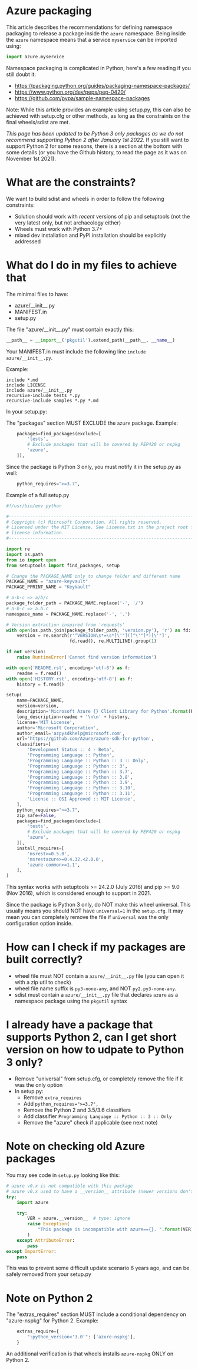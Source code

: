 # Azure packaging

[comment]: # ( cspell:ignore myservice )

This article describes the recommendations for defining namespace packaging to release a package inside the `azure` namespace. Being inside the `azure` namespace means that a service `myservice` can be imported using:
```python
import azure.myservice
```

Namespace packaging is complicated in Python, here's a few reading if you still doubt it:
- https://packaging.python.org/guides/packaging-namespace-packages/
- https://www.python.org/dev/peps/pep-0420/
- https://github.com/pypa/sample-namespace-packages

Note:
While this article provides an example using setup.py, this can also be achieved with setup.cfg or other methods, as long as the constraints on the final wheels/sdist are met.

*This page has been updated to be Python 3 only packages as we do not recommend supporting Python 2 after January 1st 2022.* If you still want to support Python 2 for some reasons, there is a section at the bottom with some details (or you have the Github history, to read the page as it was on November 1st 2021).

# What are the constraints?

We want to build sdist and wheels in order to follow the following constraints:
- Solution should work with *recent* versions of pip and setuptools (not the very latest only, but not archaeology either)
- Wheels must work with Python 3.7+
- mixed dev installation and PyPI installation should be explicitly addressed

# What do I do in my files to achieve that

The minimal files to have:
- azure/\_\_init\_\_.py
- MANIFEST.in
- setup.py

The file "azure/\_\_init\_\_.py" must contain exactly this:
```python
__path__ = __import__('pkgutil').extend_path(__path__, __name__)
```

Your MANIFEST.in must include the following line `include azure/__init__.py`.

Example:
```shell
include *.md
include LICENSE
include azure/__init__.py
recursive-include tests *.py
recursive-include samples *.py *.md
```
In your setup.py:

The "packages" section MUST EXCLUDE the `azure` package. Example:
```python
    packages=find_packages(exclude=[
        'tests',
        # Exclude packages that will be covered by PEP420 or nspkg
        'azure',
    ]),
```

Since the package is Python 3 only, you must notify it in the setup.py as well:
```python
    python_requires=">=3.7",
```

Example of a full setup.py
```python
#!/usr/bin/env python

#-------------------------------------------------------------------------
# Copyright (c) Microsoft Corporation. All rights reserved.
# Licensed under the MIT License. See License.txt in the project root for
# license information.
#--------------------------------------------------------------------------

import re
import os.path
from io import open
from setuptools import find_packages, setup

# Change the PACKAGE_NAME only to change folder and different name
PACKAGE_NAME = "azure-keyvault"
PACKAGE_PPRINT_NAME = "KeyVault"

# a-b-c => a/b/c
package_folder_path = PACKAGE_NAME.replace('-', '/')
# a-b-c => a.b.c
namespace_name = PACKAGE_NAME.replace('-', '.')

# Version extraction inspired from 'requests'
with open(os.path.join(package_folder_path, 'version.py'), 'r') as fd:
    version = re.search(r'^VERSION\s*=\s*[\'"]([^\'"]*)[\'"]',
                        fd.read(), re.MULTILINE).group(1)

if not version:
    raise RuntimeError('Cannot find version information')

with open('README.rst', encoding='utf-8') as f:
    readme = f.read()
with open('HISTORY.rst', encoding='utf-8') as f:
    history = f.read()

setup(
    name=PACKAGE_NAME,
    version=version,
    description='Microsoft Azure {} Client Library for Python'.format(PACKAGE_PPRINT_NAME),
    long_description=readme + '\n\n' + history,
    license='MIT License',
    author='Microsoft Corporation',
    author_email='azpysdkhelp@microsoft.com',
    url='https://github.com/Azure/azure-sdk-for-python',
    classifiers=[
        'Development Status :: 4 - Beta',
        'Programming Language :: Python',
        'Programming Language :: Python :: 3 :: Only',
        'Programming Language :: Python :: 3',
        'Programming Language :: Python :: 3.7',
        'Programming Language :: Python :: 3.8',
        'Programming Language :: Python :: 3.9',
        'Programming Language :: Python :: 3.10',
        'Programming Language :: Python :: 3.11',
        'License :: OSI Approved :: MIT License',
    ],
    python_requires=">=3.7",
    zip_safe=False,
    packages=find_packages(exclude=[
        'tests',
        # Exclude packages that will be covered by PEP420 or nspkg
        'azure',
    ]),
    install_requires=[
        'msrest>=0.5.0',
        'msrestazure>=0.4.32,<2.0.0',
        'azure-common>=1.1',
    ],
)
```

This syntax works with setuptools >= 24.2.0 (July 2016) and pip >= 9.0 (Nov 2016), which is considered enough to support in 2021.

Since the package is Python 3 only, do NOT make this wheel universal. This usually means you should NOT have `universal=1` in the `setup.cfg`. It may mean you can completely remove the file if `universal` was the only configuration option inside.

# How can I check if my packages are built correctly?

- wheel file must NOT contain a `azure/__init__.py` file (you can open it with a zip util to check)
- wheel file name suffix is `py3-none-any`, and NOT `py2.py3-none-any`.
- sdist must contain a `azure/__init__.py` file that declares `azure` as a namespace package using the `pkgutil` syntax

# I already have a package that supports Python 2, can I get short version on how to udpate to Python 3 only?

- Remove "universal" from setup.cfg, or completely remove the file if it was the only option
- In setup.py:
  - Remove `extra_requires`
  - Add `python_requires=">=3.7",`
  - Remove the Python 2 and 3.5/3.6 classifiers
  - Add classifier `Programming Language :: Python :: 3 :: Only`
  - Remove the "azure" check if applicable (see next note)

# Note on checking old Azure packages

You may see code in `setup.py` looking like this:
```python
# azure v0.x is not compatible with this package
# azure v0.x used to have a __version__ attribute (newer versions don't)
try:
    import azure

    try:
        VER = azure.__version__  # type: ignore
        raise Exception(
            "This package is incompatible with azure=={}. ".format(VER) + 'Uninstall it with "pip uninstall azure".'
        )
    except AttributeError:
        pass
except ImportError:
    pass
```

This was to prevent some difficult update scenario 6 years ago, and can be safely removed from your setup.py

# Note on Python 2

The "extras_requires" section MUST include a conditional dependency on "azure-nspkg" for Python 2. Example:

```python
    extras_require={
        ":python_version<'3.0'": ['azure-nspkg'],
    }
```

An additional verification is that wheels installs `azure-nspkg` ONLY on Python 2.
